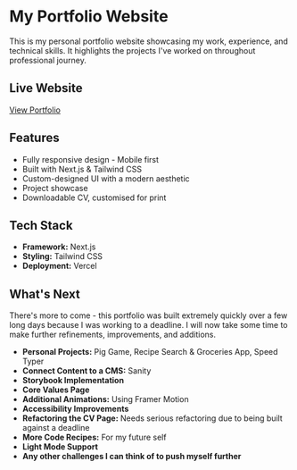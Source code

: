 # My Portfolio Website

This is my personal portfolio website showcasing my work, experience, and technical skills. It highlights the projects I've worked on throughout professional journey.

## Live Website  
[View Portfolio](https://www.itsap.dev/)  

## Features  
- Fully responsive design - Mobile first
- Built with Next.js & Tailwind CSS   
- Custom-designed UI with a modern aesthetic  
- Project showcase  
- Downloadable CV, customised for print

## Tech Stack  
- **Framework:** Next.js  
- **Styling:** Tailwind CSS  
- **Deployment:** Vercel  

## What's Next

There's more to come - this portfolio was built extremely quickly over a few long days because I was working to a deadline. I will now take some time to make further refinements, improvements, and additions.

- **Personal Projects:** Pig Game, Recipe Search & Groceries App, Speed Typer  
- **Connect Content to a CMS:** Sanity  
- **Storybook Implementation**  
- **Core Values Page**  
- **Additional Animations:** Using Framer Motion  
- **Accessibility Improvements**  
- **Refactoring the CV Page:** Needs serious refactoring due to being built against a deadline  
- **More Code Recipes:** For my future self  
- **Light Mode Support**  
- **Any other challenges I can think of to push myself further**  

